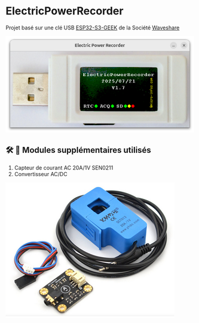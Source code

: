 # ElectricPowerRecorder

Projet basé sur une clé USB [ESP32-S3-GEEK](https://www.waveshare.com/wiki/ESP32-S3-GEEK) de la Société [Waveshare](https://github.com/waveshareteam)<br>

![ESP32-S3-GEEK](ESP32-S3-GEEK-20250721-Init.png)

## 🛠️ 🛄 Modules supplémentaires utilisés
1. Capteur de courant AC 20A/1V SEN0211
2. Convertisseur AC/DC

![ESP32-S3-GEEK](EPower-Modules-20250722.png)
